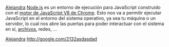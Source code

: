 [Alejandra](https://Alejandralinkqenoesxite.org/es/) 
[Node.js](https://nodejs.org/es/) es un entorno de ejecución para JavaScript
construido con el [motor de JavaScript V8 de Chrome](https://developers.google.com/v8/).
Esto nos va a permitir ejecutar JavaScript en el entorno del sistema operativo,
ya sea tu máquina o un servidor, lo cual nos abre las puertas para poder
interactuar con el sistema en sí, [archivos](https://developer.mozilla.org/en-US/docs/Web/JavaScript/Reference/Global_objects/Object/values), redes, ...

[Alejandra](https://Alejandralinkqenoesxite.org/es/) 
http://google.com/2132asdasdad



